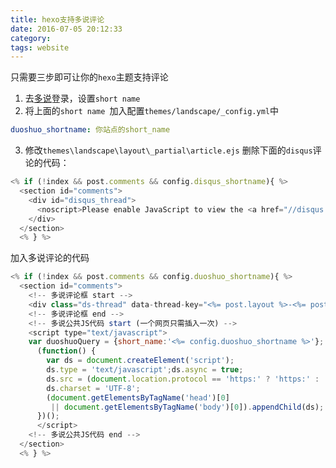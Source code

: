 ```yaml
---
title: hexo支持多说评论
date: 2016-07-05 20:12:33
category:
tags: website
---
```

只需要三步即可让你的`hexo`主题支持评论

1. 去[多说](http://duoshuo.com)登录，设置`short name`
2. 将上面的`short name `加入配置`themes/landscape/_config.yml`中
    
``` yml
duoshuo_shortname: 你站点的short_name
```

3. 修改`themes\landscape\layout\_partial\article.ejs`
删除下面的`disqus`评论的代码：

``` js
<% if (!index && post.comments && config.disqus_shortname){ %>
  <section id="comments">
    <div id="disqus_thread">
      <noscript>Please enable JavaScript to view the <a href="//disqus.com/?ref_noscript">comments powered by Disqus.</a></noscript>
    </div>
  </section>
  <% } %>
```

加入多说评论的代码

``` js
<% if (!index && post.comments && config.duoshuo_shortname){ %>
  <section id="comments">
    <!-- 多说评论框 start -->
    <div class="ds-thread" data-thread-key="<%= post.layout %>-<%= post.slug %>" data-title="<%= post.title %>" data-url="<%= page.permalink %>"></div>
    <!-- 多说评论框 end -->
    <!-- 多说公共JS代码 start (一个网页只需插入一次) -->
    <script type="text/javascript">
    var duoshuoQuery = {short_name:'<%= config.duoshuo_shortname %>'};
      (function() {
        var ds = document.createElement('script');
        ds.type = 'text/javascript';ds.async = true;
        ds.src = (document.location.protocol == 'https:' ? 'https:' : 'http:') + '//static.duoshuo.com/embed.js';
        ds.charset = 'UTF-8';
        (document.getElementsByTagName('head')[0] 
         || document.getElementsByTagName('body')[0]).appendChild(ds);
      })();
      </script>
    <!-- 多说公共JS代码 end -->
  </section>
  <% } %>
```
